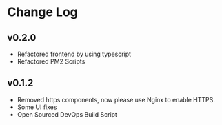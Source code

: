 # Change Log
## v0.2.0
- Refactored frontend by using typescript
- Refactored PM2 Scripts

## v0.1.2
- Removed https components, now please use Nginx to enable HTTPS.
- Some UI fixes
- Open Sourced DevOps Build Script